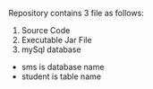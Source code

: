 Repository contains 3 file as follows:
1. Source Code
2. Executable Jar File
3. mySql database
  + sms is database name
  + student is table name
